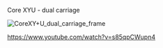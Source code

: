 Core XYU  - dual carriage

![CoreXY+U_dual_carriage_frame](https://github.com/user-attachments/assets/361c5da8-9979-4da5-a37e-768a20e0a299)

https://www.youtube.com/watch?v=s85qpCWupn4
